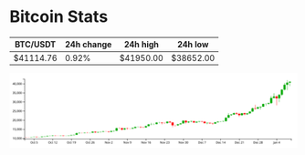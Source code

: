# Bitcoin Stats

BTC/USDT|24h change|24h high|24h low|
|---|---|---|---|
|$41114.76|0.92%|$41950.00|$38652.00|

<img src="./chart.svg">

